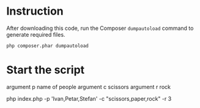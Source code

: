 
# Instruction

After downloading this code, run the Composer `dumpautoload` command to generate required files.

    php composer.phar dumpautoload


# Start the script
argument p name of people
argument c scissors
argument r rock

php index.php -p 'Ivan,Petar,Stefan' -c "scissors,paper,rock" -r 3
